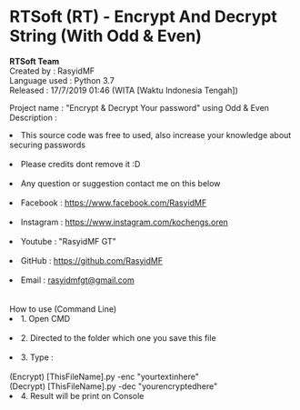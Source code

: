  # RTSoft (RT) - Encrypt And Decrypt String (With Odd & Even)
  <b>RTSoft Team</b><br>
  Created by : RasyidMF<br>
  Language used : Python 3.7<br>
  Released : 17/7/2019 01:46 (WITA [Waktu Indonesia Tengah])<br>

  Project name : "Encrypt & Decrypt Your password" using Odd & Even<br>
  Description :<br>
 	<li>This source code was free to used, also increase your knowledge about securing passwords</li><br>
 	<li>Please credits dont remove it :D</li><br>
 	<li>Any question or suggestion contact me on this below</li><br>
 	<li>Facebook	: https://www.facebook.com/RasyidMF</li><br>
 	<li>Instagram	: https://www.instagram.com/kochengs.oren</li><br>
 	<li>Youtube		: "RasyidMF GT"</li><br>
 	<li>GitHub		: https://github.com/RasyidMF</li><br>
 	<li>Email		: rasyidmfgt@gmail.com</li><br>
 	<br>
  How to use (Command Line)<br>
 	<li>1. Open CMD</li><br>
 	<li>2. Directed to the folder which one you save this file</li><br>
 	<li>3. Type :</li><br>
 		(Encrypt) [ThisFileName].py -enc "yourtextinhere"<br>
 		(Decrypt) [ThisFileName].py -dec "yourencryptedhere"<br>
 	<li>4. Result will be print on Console</li><br>
